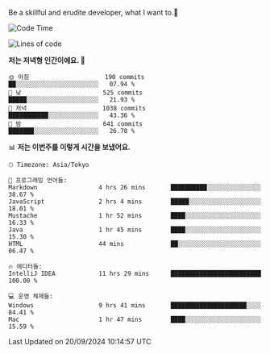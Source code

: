 Be a skillful and erudite developer, what I want to.👶

<!--START_SECTION:waka-->
![Code Time](http://img.shields.io/badge/Code%20Time-1%2C279%20hrs%2043%20mins-blue)

![Lines of code](https://img.shields.io/badge/%EC%A0%80%EB%8A%94%20%EC%97%AC%ED%83%9C%EA%B9%8C%EC%A7%80%20-878.2%20thousand%20%EC%A4%84%EC%9D%98%20%EC%BD%94%EB%93%9C%EB%A5%BC%20%EC%9E%91%EC%84%B1%ED%96%88%EC%96%B4%EC%9A%94.-blue)

**저는 저녁형 인간이에요. 🦉** 

```text
🌞 아침                     190 commits         ██░░░░░░░░░░░░░░░░░░░░░░░   07.94 % 
🌆 낮　                     525 commits         █████░░░░░░░░░░░░░░░░░░░░   21.93 % 
🌃 저녁                     1038 commits        ███████████░░░░░░░░░░░░░░   43.36 % 
🌙 밤　                     641 commits         ███████░░░░░░░░░░░░░░░░░░   26.78 % 
```


📊 **저는 이번주를 이렇게 시간을 보냈어요.** 

```text
🕑︎ Timezone: Asia/Tokyo

💬 프로그래밍 언어들: 
Markdown                 4 hrs 26 mins       ██████████░░░░░░░░░░░░░░░   38.67 % 
JavaScript               2 hrs 4 mins        █████░░░░░░░░░░░░░░░░░░░░   18.01 % 
Mustache                 1 hr 52 mins        ████░░░░░░░░░░░░░░░░░░░░░   16.33 % 
Java                     1 hr 45 mins        ████░░░░░░░░░░░░░░░░░░░░░   15.30 % 
HTML                     44 mins             ██░░░░░░░░░░░░░░░░░░░░░░░   06.47 % 

🔥 에디터들: 
IntelliJ IDEA            11 hrs 29 mins      █████████████████████████   100.00 % 

💻 운영 체제들: 
Windows                  9 hrs 41 mins       █████████████████████░░░░   84.41 % 
Mac                      1 hr 47 mins        ████░░░░░░░░░░░░░░░░░░░░░   15.59 % 
```


 Last Updated on 20/09/2024 10:14:57 UTC
<!--END_SECTION:waka-->

